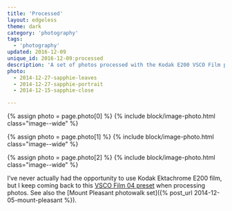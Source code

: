 ```yaml
---
title: 'Processed'
layout: edgeless
theme: dark
category: 'photography'
tags:
  - 'photography'
updated: 2016-12-09
unique_id: 2016-12-09:processed
description: 'A set of photos processed with the Kodak E200 VSCO Film preset.'
photo:
  - 2014-12-27-sapphie-leaves
  - 2014-12-27-sapphie-portrait
  - 2014-12-15-sapphie-close

---
```


{% assign photo = page.photo[0] %}
{% include block/image-photo.html class="image--wide" %}

{% assign photo = page.photo[1] %}
{% include block/image-photo.html class="image--wide" %}

{% assign photo = page.photo[2] %}
{% include block/image-photo.html class="image--wide" %}


I’ve never actually had the opportunity to use Kodak Ektachrome E200 film, but I keep coming back to this [VSCO Film 04 preset](http://vsco.co/store/film/04) when processing photos. See also the [Mount Pleasant photowalk set]({% post_url 2014-12-05-mount-pleasant %}).
